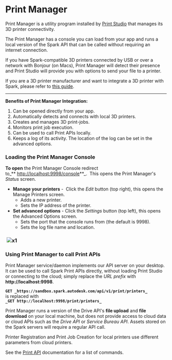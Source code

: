 # Print Manager

Print Manager is a utility program installed by [Print Studio](/developers/reference/desktop-applications/print-studio) that manages its 3D printer connectivity. 

The Print Manager has a console you can load from your app and runs a local version of the Spark API that can be called without requiring an internet connection.

If you have Spark-compatible 3D printers connected by USB or over a network with Bonjour (on Macs), Print Manager will detect their presence and Print Studio will provide you with options to send your file to a printer. 

If you are a 3D printer manufacturer<span> and want to integrate a 3D printer with Spark, please refer to [this guide](/developers/reference/printer-manufacturers/integrate-your-printer/integrate-your-printer-model "Printer Manufacturers").</span>

* * *

**Benefits of Print Manager Integration:**

1.  Can be opened directly from your app.
2.  Automatically detects and connects with local 3D printers.
3.  Creates and manages 3D print-jobs.
4.  Monitors print job execution.
5.  Can be used to call Print APIs locally.
6.  Keeps a log of its activity. The location of the log can be set in the advanced options.

### Loading the Print Manager Console

**To open** the Print Manager Console redirect to_** [http://localhost:9998/console](http://localhost:9998/console)**_.  This opens the Print Manager's _Status_ screen.

*   **Manage your printers** -  Click the _Edit_ button (top right), this opens the Manage Printers screen.
    *   Adds a new printer.
    *   Sets the IP address of the printer.
*   **Set advanced options** - Click the _Settings_ button (top left), this opens the Advanced Options screen.
    *   Sets the port that the console runs from (the default is 9998).
    *   Sets the log file name and location.

###  ![x1](https://s3.amazonaws.com/spark-dev-portal-prd/blog-alpha-content/uploads/2015/05/x16.png)

### Using Print Manager to call Print APIs

Print Manager service/daemon implements our API server on your desktop. It can be used to call Spark Print APIs directly, without loading Print Studio or connecting to the cloud; simply replace the _URL prefix_ with **http://localhost:9998**.

**`GET _https://sandbox.spark.autodesk.com/api/v1/print/printers_`**  
is replaced with  
**`_GET http://localhost:9998/print/printers_`**

Print Manager runs a version of the Drive API's **file upload** and **file download** on your local machine, but does not provide access to cloud data or cloud APIs such as the _Drive API_ or _Service Bureau API_. Assets stored on the Spark servers will require a regular API call.

Printer Registration and Print Job Creation for local printers use different parameters from cloud printers.

See the [Print API](https://spark.autodesk.com/developers/reference/print) documentation for a list of commands. 
